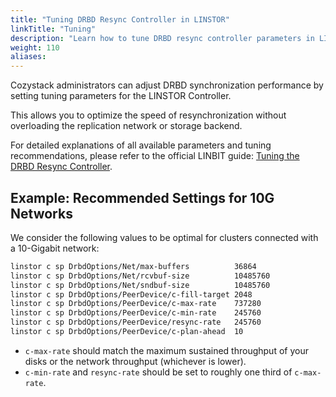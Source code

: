 ```yaml
---
title: "Tuning DRBD Resync Controller in LINSTOR"
linkTitle: "Tuning"
description: "Learn how to tune DRBD resync controller parameters in LINSTOR for faster synchronization"
weight: 110
aliases:
---
```


Cozystack administrators can adjust DRBD synchronization performance by setting tuning parameters
for the LINSTOR Controller.

This allows you to optimize the speed of resynchronization without overloading the replication network or storage backend.

For detailed explanations of all available parameters and tuning recommendations, please refer to the official LINBIT guide:
[Tuning the DRBD Resync Controller](https://kb.linbit.com/drbd/tuning-the-drbd-resync-controller/).

## Example: Recommended Settings for 10G Networks

We consider the following values to be optimal for clusters connected with a 10-Gigabit network:

```bash
linstor c sp DrbdOptions/Net/max-buffers          36864
linstor c sp DrbdOptions/Net/rcvbuf-size          10485760
linstor c sp DrbdOptions/Net/sndbuf-size          10485760
linstor c sp DrbdOptions/PeerDevice/c-fill-target 2048
linstor c sp DrbdOptions/PeerDevice/c-max-rate    737280
linstor c sp DrbdOptions/PeerDevice/c-min-rate    245760
linstor c sp DrbdOptions/PeerDevice/resync-rate   245760
linstor c sp DrbdOptions/PeerDevice/c-plan-ahead  10
```

- `c-max-rate` should match the maximum sustained throughput of your disks or the network throughput (whichever is lower).
- `c-min-rate` and `resync-rate` should be set to roughly one third of `c-max-rate`.
